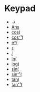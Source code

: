 # Keypad

 * <a href="../tokens/→.md">→</a>
 * <a href="../tokens/Ans.md">Ans</a>
 * <a href="../tokens/cos(.md">cos(</a>
 * <a href="../tokens/cos⁻¹(.md">cos⁻¹(</a>
 * <a href="../tokens/e^(.md">e^(</a>
 * <a href="../tokens/ᴇ.md">ᴇ</a>
 * <a href="../tokens/𝑖.md">𝑖</a>
 * <a href="../tokens/ln(.md">ln(</a>
 * <a href="../tokens/log(.md">log(</a>
 * <a href="../tokens/sin(.md">sin(</a>
 * <a href="../tokens/sin⁻¹(.md">sin⁻¹(</a>
 * <a href="../tokens/tan(.md">tan(</a>
 * <a href="../tokens/tan⁻¹(.md">tan⁻¹(</a>

